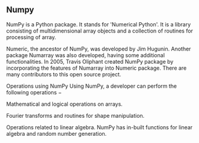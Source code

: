 ## Numpy
NumPy is a Python package. It stands for 'Numerical Python'. It is a library consisting of multidimensional array objects and a collection of routines for processing of array.

Numeric, the ancestor of NumPy, was developed by Jim Hugunin. Another package Numarray was also developed, having some additional functionalities. In 2005, Travis Oliphant created NumPy package by incorporating the features of Numarray into Numeric package. There are many contributors to this open source project.

Operations using NumPy
Using NumPy, a developer can perform the following operations −

Mathematical and logical operations on arrays.

Fourier transforms and routines for shape manipulation.

Operations related to linear algebra. NumPy has in-built functions for linear algebra and random number generation.
